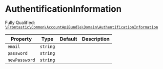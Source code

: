 #  AuthentificationInformation

Fully Qualified: [`\Frontastic\Common\AccountApiBundle\Domain\AuthentificationInformation`](../../../../src/php/AccountApiBundle/Domain/AuthentificationInformation.php)



Property|Type|Default|Description
--------|----|-------|-----------
`email`|`string`||
`password`|`string`||
`newPassword`|`string`||

